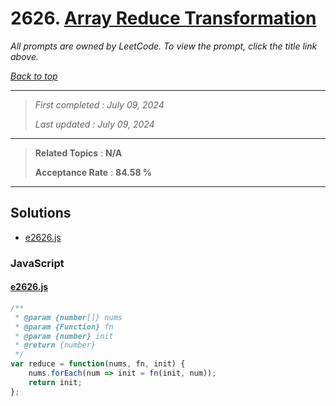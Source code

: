 # 2626. [Array Reduce Transformation](<https://leetcode.com/problems/array-reduce-transformation>)

*All prompts are owned by LeetCode. To view the prompt, click the title link above.*

*[Back to top](<../README.md>)*

------

> *First completed : July 09, 2024*
>
> *Last updated : July 09, 2024*

------

> **Related Topics** : **N/A**
>
> **Acceptance Rate** : **84.58 %**

------

## Solutions

- [e2626.js](<../my-submissions/e2626.js>)
### JavaScript
#### [e2626.js](<../my-submissions/e2626.js>)
```JavaScript
/**
 * @param {number[]} nums
 * @param {Function} fn
 * @param {number} init
 * @return {number}
 */
var reduce = function(nums, fn, init) {
    nums.forEach(num => init = fn(init, num));
    return init;
};
```

